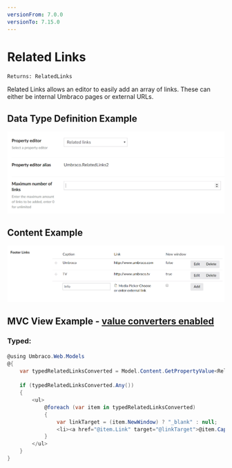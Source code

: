 ```yaml
---
versionFrom: 7.0.0
versionTo: 7.15.0
---
```


# Related Links

`Returns: RelatedLinks`

Related Links allows an editor to easily add an array of links. These can either be internal Umbraco pages or external URLs.

## Data Type Definition Example

![Related Links Data Type Definition](images/Related-Links2-DataType.png)

## Content Example

![Media Picker Content](images/Related-Links2-Content.png)

## MVC View Example - [value converters enabled](../../../Setup/Upgrading/760-breaking-changes.md#property-value-converters-u4-7318)

### Typed:

```csharp
@using Umbraco.Web.Models
@{
    var typedRelatedLinksConverted = Model.Content.GetPropertyValue<RelatedLinks>("footerLinks");

    if (typedRelatedLinksConverted.Any())
    {
        <ul>
            @foreach (var item in typedRelatedLinksConverted)
            {
                var linkTarget = (item.NewWindow) ? "_blank" : null;
                <li><a href="@item.Link" target="@linkTarget">@item.Caption</a></li>
            }
        </ul>
    }
}
```
